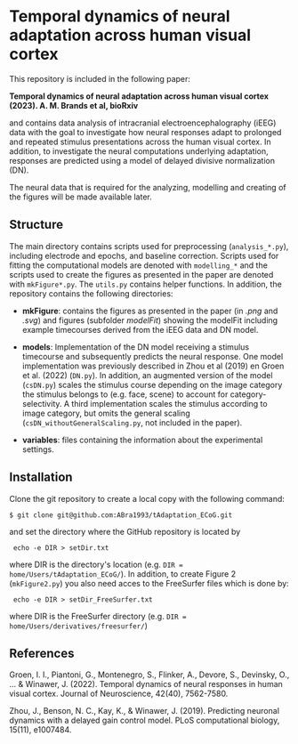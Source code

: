 # Temporal dynamics of neural adaptation across human visual cortex
This repository is included in the following paper:

**Temporal dynamics of neural adaptation across human visual cortex (2023). A. M. Brands et al, bioRxiv**

and contains data analysis of intracranial electroencephalography (iEEG) data with the goal to investigate how neural responses adapt to prolonged and repeated stimulus presentations across the human visual cortex. In addition, to investigate the neural computations underlying adaptation, responses are predicted using a model of delayed divisive normalization (DN).

The neural data that is required for the analyzing, modelling and creating of the figures will be made available later.

Structure
------------
The main directory contains scripts used for preprocessing (```analysis_*.py```), including electrode and epochs, and baseline correction. Scripts used for fitting the computational models are denoted with ```modelling_*```  and the scripts used to create the figures as presented in the paper are denoted with ```mkFigure*.py```. The ```utils.py``` contains helper functions. In addition, the repository contains the following directories:

* **mkFigure**: contains the figures as presented in the paper (in *.png* and *.svg*) and figures (subfolder *modelFit*) showing the modelFit including example timecourses derived from the iEEG data and DN model.

* **models**: Implementation of the DN model receiving a stimulus timecourse and subsequently predicts the neural response. One model implementation was previously described in Zhou et al (2019) en Groen et al. (2022) (```DN.py```). In addition, an augmented version of the model (```csDN.py```) scales the stimulus course depending on the image category the stimulus belongs to (e.g. face, scene) to account for category-selectivity. A third implementation scales the stimulus according to image category, but omits the general scaling (```csDN_withoutGeneralScaling.py```, not included in the paper).

* **variables**: files containing the information about the experimental settings. 

## Installation
Clone the git repository to create a local copy with the following command:

    $ git clone git@github.com:ABra1993/tAdaptation_ECoG.git

and set the directory where the GitHub repository is located by

     echo -e DIR > setDir.txt

where DIR is the directory's location (e.g. ```DIR = home/Users/tAdaptation_ECoG/```). In addition, to create Figure 2 (```mkFigure2.py```) you also need acces to the FreeSurfer files which is done by:

     echo -e DIR > setDir_FreeSurfer.txt

where DIR is the FreeSurfer directory (e.g. ```DIR = home/Users/derivatives/freesurfer/```)

References
------------
Groen, I. I., Piantoni, G., Montenegro, S., Flinker, A., Devore, S., Devinsky, O., ... & Winawer, J. (2022). Temporal dynamics of neural responses in human visual cortex. Journal of Neuroscience, 42(40), 7562-7580.

Zhou, J., Benson, N. C., Kay, K., & Winawer, J. (2019). Predicting neuronal dynamics with a delayed gain control model. PLoS computational biology, 15(11), e1007484.
